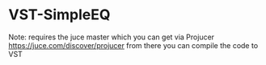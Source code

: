 # VST-SimpleEQ
Note: requires the juce master which you can get via Projucer https://juce.com/discover/projucer from there you can compile the code to VST
